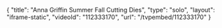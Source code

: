 {
    "title": "Anna Griffin Summer   Fall Cutting Dies",
    "type": "solo",
    "layout": "iframe-static",
    "videoId": "112333170",
    "url": "\/tvpembed\/112333170"
}